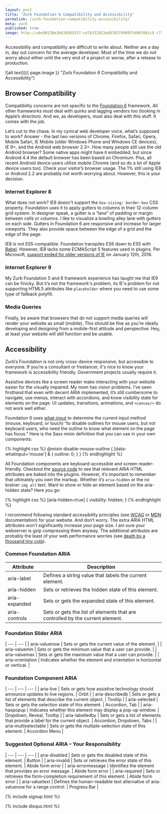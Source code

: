 ```yaml
---
layout: post
title: "Zurb Foundation 6 Compatibility and Accessibility"
permalink: /zurb-foundation-compatibility-accessibility/
meta: zurb
published: true
image: http://abe90238e3b628565257-c47b312812e6878374960f5d0b7661c9.r73.cf1.rackcdn.com/lego-guys.png
---
```

Accessibility and compatibility are difficult to write about.  Neither are a day in, day out concern for the average developer.  Most of the time we do not worry about either until the very end of a project or worse, after a release to production.

![alt text]({{ page.image }} "Zurb Foundation 6 Compatibility and Accessibility")

## Browser Compatibility

Compatibility concerns are not specific to the [Foundation 6](http://foundation.zurb.com/) framework.  All other frameworks must deal with quirks and lagging vendors too (looking in Apple’s direction).  And we, as developers, must also deal with this stuff.  It comes with the job.

Let’s cut to the chase. In my cynical web developer voice, what’s supposed to work?  Answer - the last two versions of Chrome, Firefox, Safari, Opera, Mobile Safari, IE Mobile (older Windows Phone and Windows CE devices), IE 9+, and the Android web browser 2.3+.  How many people still use the old Android browser?  Some native apps might have it embedded, but since Android 4.4 the default browser has been based on Chromium.  Plus, all recent Android device users utilize mobile Chrome (and so do a lot of Apple device users too).  Check your visitor’s browser usage.  The 1% still using IE8 or Android 2.2 are probably not worth worrying about.  However, this is your decision. 

### Internet Explorer 8

What does not work?  IE8 doesn't support the `box-sizing: border-box` CSS property.  Foundation uses it to apply gutters to columns in their 12-column grid system.  In designer speak, a gutter is a “lane” of padding or margin between cells or columns.  I like to visualize a bowling alley lane with gutters on each side.  Gutters in Foundation 6 are responsive and increase for larger viewports.  They also provide space between the edge of a grid and the edge of the page.

IE8 is not ES5-compatible.  Foundation transpiles ES6 down to ES5 with [Babel](https://babeljs.io/).  However, IE8 lacks some ECMAScript 5 features used in plugins.  Per Microsoft, [support ended for older versions of IE](https://www.microsoft.com/en-us/WindowsForBusiness/End-of-IE-support) on January 12th, 2016.

### Internet Explorer 9

My Zurb Foundation 5 and 6 framework experience has taught me that IE9 can be finicky.  But it’s not the framework's problem, its IE's problem for not supporting HTML5 attributes like `placeholder` where you need to use some type of fallback polyfill.

### Media Queries

Finally, be aware that browsers that do not support media queries will render your website as small (mobile).  This should be fine as you’re ideally developing and designing from a mobile-first attitude and perspective.  Hey, at least your website will still function and be usable.

## Accessibility

Zurb’s Foundation is not only cross-device responsive, but accessible to everyone.  If you’re a consultant or freelancer, it's nice to know your framework is accessibility friendly.  Government projects usually require it.

Assistive devices like a screen reader make interacting with your website easier for the visually impaired.  My mom has vision problems.  I’ve seen firsthand that even with decent ARIA implemented, it’s still cumbersome to navigate, use menus, interact with accordions, and know visibility state for elements on the page.  UI updates, transitions, animations, and `<canvas/>` do not work well either.

Foundation 6 uses [what-input](https://github.com/ten1seven/what-input) to determine the current input method (mouse, keyboard, or touch) “to disable outlines for mouse users, but not keyboard users, who need the outline to know what element on the page has focus.”  Here is the Sass mixin definition that you can use in your own components:

{% highlight css %}
@mixin disable-mouse-outline {
  [data-whatinput='mouse'] & {
    outline: 0;
  }
}
{% endhighlight %}

All Foundation components are keyboard-accessible and screen reader-friendly.  Checkout the [source code](https://github.com/zurb/foundation-sites) to see that relevant ARIA HTML attributes are baked into the plugins.  However, it’s important to remember that ultimately you own the markup. Whether it’s `aria-hidden` or the no brainer `img alt` text.  Want to show or hide an element based on the aria-hidden state?  Here you go:

{% highlight css %}
[aria-hidden=true] {
    visibility: hidden;
}
{% endhighlight %}

I recommend following standard accessibility principles (see [WCAG](https://www.w3.org/TR/WCAG20/) or [MDN](https://developer.mozilla.org/en-US/docs/Web/Accessibility) documentation) for your website.  And don’t worry.  The extra ARIA HTML attributes won’t significantly increase your page size.  I am sure your webserver is gzip compressing them anyway.  The additional attributes are probably the least of your web performance worries (see [death by a thousand tiny cuts](/web-page-performance-death-by-a-thousand-tiny-cuts/)).

### Common Foundation ARIA

| Attribute | Description |
| --- | --- |
| aria-label | Defines a string value that labels the current element. |
| aria-hidden | Sets or retrieves the hidden state of this element. |
| aria-expanded |	Sets or gets the expanded state of this element. |        |     
| aria-controls	| Sets or gets the list of elements that are controlled by the current element. |

### Foundation Slider ARIA

| --- | --- |
| aria-valuenow	| Sets or gets the current value of the element. |
| aria-valuemin	| Sets or gets the minimum value that a user can provide. |
| aria-valuemax	| Sets or gets the maximum value that a user can provide. |
| aria-orientation | Indicates whether the element and orientation is horizontal or vertical. |

### Foundation Component ARIA

| --- | --- | --- |
| aria-live | Sets or gets how assistive technology should announce updates to live regions. | Orbit |
| aria-describedb | Sets or gets a list of elements that describe the current object. | Tooltip |
| aria-selected | Sets or gets the selection state of this element. | Accordion, Tab |
| aria-haspopup | Indicates whether this element may display a pop-up window. | Dropdown, Reveal, Tooltip |
| aria-labelledby | Sets or gets a list of elements that provide a label for the current object. | Accordion, Dropdown, Tabs |
| aria-multiselectable | Sets or gets the multiple-selection state of this element. | Accordion Menu |

### Suggested Optional ARIA – Your Responsibility

| --- | --- | --- |
| aria-disabled | Sets or gets the disabled state of this element. | Button |
| aria-invalid | Sets or retrieves the error state of this element. | Abide form error |
| aria-errormessage | Identifies the element that provides an error message. | Abide form error |
| aria-required | Sets or retrieves the form-completion requirement of this element. | Abide form error |
| aria-valuetext | Defines the human-readable text alternative of aria-valuenow for a range control. | Progress Bar |

{% include signup.html %}

{% include disqus.html %}

